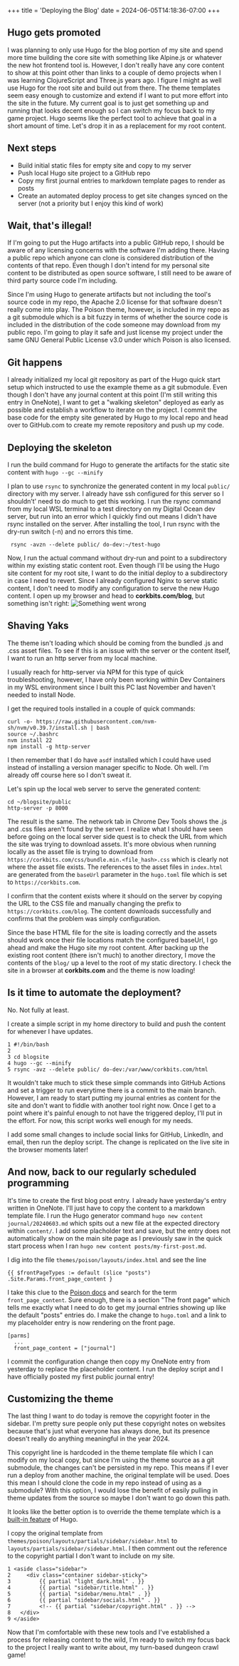 +++
title = 'Deploying the Blog'
date = 2024-06-05T14:18:36-07:00
+++

## Hugo gets promoted
I was planning to only use Hugo for the blog portion of my site and spend more time building the core site with something like Alpine.js or whatever the new hot frontend tool is. However, I don't really have any core content to show at this point other than links to a couple of demo projects when I was learning ClojureScript and Three.js years ago. I figure I might as well use Hugo for the root site and build out from there. The theme templates seem easy enough to customize and extend if I want to put more effort into the site in the future. My current goal is to just get something up and running that looks decent enough so I can switch my focus back to my game project. Hugo seems like the perfect tool to achieve that goal in a short amount of time. Let's drop it in as a replacement for my root content.

## Next steps
* Build initial static files for empty site and copy to my server
* Push local Hugo site project to a GitHub repo
* Copy my first journal entries to markdown template pages to render as posts
* Create an automated deploy process to get site changes synced on the server (not a priority but I enjoy this kind of work)
	
## Wait, that's illegal!

If I'm going to put the Hugo artifacts into a public GitHub repo, I should be aware of any licensing concerns with the software I'm adding there. Having a public repo which anyone can clone is considered distribution of the contents of that repo. Even though I don't intend for my personal site content to be distributed as open source software, I still need to be aware of third party source code I'm including.

Since I'm using Hugo to generate artifacts but not including the tool's source code in my repo, the Apache 2.0 license for that software doesn't really come into play. The Poison theme, however, is included in my repo as a git submodule which is a bit fuzzy in terms of whether the source code is included in the distribution of the code someone may download from my public repo. I'm going to play it safe and just license my project under the same GNU General Public License v3.0 under which Poison is also licensed.

## Git happens

I already initialized my local git repository as part of the Hugo quick start setup which instructed to use the example theme as a git submodule. Even though I don't have any journal content at this point (I'm still writing this entry in OneNote), I want to get a "walking skeleton" deployed as early as possible and establish a workflow to iterate on the project. I commit the base code for the empty site generated by Hugo to my local repo and head over to GitHub.com to create my remote repository and push up my code.

## Deploying the skeleton

I run the build command for Hugo to generate the artifacts for the static site content with `hugo --gc --minify`

I plan to use `rsync` to synchronize the generated content in my local `public/` directory with my server. I already have ssh configured for this server so I shouldn’t' need to do much to get this working. I run the rsync command from my local WSL terminal to a test directory on my Digital Ocean dev server, but run into an error which I quickly find out means I didn't have rsync installed on the server. After installing the tool, I run rsync with the dry-run switch (-n) and no errors this time.
```
 rsync -avzn --delete public/ do-dev:~/test-hugo
```

Now, I run the actual command without dry-run and point to a subdirectory within my existing static content root. Even though I'll be using the Hugo site content for my root site, I want to do the initial deploy to a subdirectory in case I need to revert. Since I already configured Nginx to serve static content, I don't need to modify any configuration to serve the new Hugo content. I open up my browser and head to **corkbits.com/blog**, but something isn't right:
![Something went wrong](/images/20240604/something_wrong.png)

## Shaving Yaks

The theme isn't loading which should be coming from the bundled .js and .css asset files. To see if this is an issue with the server or the content itself, I want to run an http server from my local machine.

I usually reach for http-server via NPM for this type of quick troubleshooting, however, I have only been working within Dev Containers in my WSL environment since I built this PC last November and haven't needed to install Node.

I get the required tools installed in a couple of quick commands:
```
curl -o- https://raw.githubusercontent.com/nvm-sh/nvm/v0.39.7/install.sh | bash
source ~/.bashrc
nvm install 22
npm install -g http-server
```

I then remember that I do have `asdf` installed which I could have used instead of installing a version manager specific to Node. Oh well. I'm already off course here so I don't sweat it.

Let's spin up the local web server to serve the generated content:
```
cd ~/blogsite/public
http-server -p 8000
```
The result is the same. The network tab in Chrome Dev Tools shows the .js and .css files aren't found by the server. I realize what I should have seen before going on the local server side quest is to check the URL from which the site was trying to download assets. It's more obvious when running locally as the asset file is trying to download from 
`https://corkbits.com/css/bundle.min.<file_hash>.css` which is clearly not where the asset file exists. The references to the asset files in `index.html` are generated from the `baseUrl` parameter in the `hugo.toml` file which is set to `https://corkbits.com`.

I confirm that the content exists where it should on the server by copying the URL to the CSS file and manually changing the prefix to `https://corkbits.com/blog`. The content downloads successfully and confirms that the problem was simply configuration.

Since the base HTML file for the site is loading correctly and the assets should work once their file locations match the configured baseUrl, I go ahead and make the Hugo site my root content. After backing up the existing root content (there isn't much) to another directory, I move the contents of the `blog/` up a level to the root of my static directory. I check the site in a browser at **corkbits.com** and the theme is now loading!

## Is it time to automate the deployment?
No. Not fully at least.

I create a simple script in my home directory to build and push the content for whenever I have updates.
```
1 #!/bin/bash
2
3 cd blogsite
4 hugo --gc --minify
5 rsync -avz --delete public/ do-dev:/var/www/corkbits.com/html
```

It wouldn't take much to stick these simple commands into GitHub Actions and set a trigger to run everytime there is a commit to the main branch. However, I am ready to start putting my journal entries as content for the site and don't want to fiddle with another tool right now. Once I get to a point where it's painful enough to not have the triggered deploy, I'll put in the effort. For now, this script works well enough for my needs.

I add some small changes to include social links for GitHub, LinkedIn, and email, then run the deploy script. The change is replicated on the live site in the browser moments later!

## And now, back to our regularly scheduled programming

It's time to create the first blog post entry. I already have yesterday's entry written in OneNote. I'll just have to copy the content to a markdown template file. I run the Hugo generator command `hugo new content journal/20240603.md` which spits out a new file at the expected directory within `content/`. I add some placholder text and save, but the entry does not automatically show on the main site page as I previously saw in the quick start process when I ran `hugo new content posts/my-first-post.md`.

I dig into the file `themes/poison/layouts/index.html` and see the line
```
{{ $frontPageTypes := default (slice "posts") .Site.Params.front_page_content }
```

I take this clue to the [Poison docs](https://themes.gohugo.io/themes/poison/) and search for the term `front_page_content`. Sure enough, there is a section "The front page" which tells me exactly what I need to do to get my journal entries showing up like the default "posts" entries do. I make the change to `hugo.toml` and a link to my placeholder entry is now rendering on the front page.
```
[parms]
  ...
  front_page_content = ["journal"]
```

I commit the configuration change then copy my OneNote entry from yesterday to replace the placeholder content. I run the deploy script and I have officially posted my first public journal entry!

## Customizing the theme

The last thing I want to do today is remove the copyright footer in the sidebar. I'm pretty sure people only put these copyright notes on websites because that's just what everyone has always done, but its presence doesn't really do anything meaningful in the year 2024.

This copyright line is hardcoded in the theme template file which I can modify on my local copy, but since I'm using the theme source as a git submodule, the changes can't be persisted in my repo. This means if I ever run a deploy from another machine, the original template will be used. Does this mean I should clone the code in my repo instead of using as a submodule? With this option, I would lose the benefit of easily pulling in theme updates from the source so maybe I don't want to go down this path.

It looks like the better option is to override the theme template which is a [built-in feature](https://gohugobrasil.netlify.app/themes/customizing/) of Hugo.

I copy the original template from `themes/poison/layouts/partials/sidebar/sidebar.html` to `layouts/partials/sidebar/sidebar.html`. I then comment out the reference to the copyright partial I don't want to include on my site.
```
1 <aside class="sidebar">
2     <div class="container sidebar-sticky">
3         {{ partial "light_dark.html" . }}
4         {{ partial "sidebar/title.html" . }}
5         {{ partial "sidebar/menu.html" . }}
6         {{ partial "sidebar/socials.html" . }}
7         <!-- {{ partial "sidebar/copyright.html" . }} -->
8   </div>
9 </aside>
```

Now that I'm comfortable with these new tools and I've established a process for releasing content to the wild, I'm ready to switch my focus back to the project I really want to write about, my turn-based dungeon crawl game!

